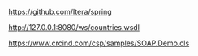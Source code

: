 https://github.com/Itera/spring

http://127.0.0.1:8080/ws/countries.wsdl

https://www.crcind.com/csp/samples/SOAP.Demo.cls